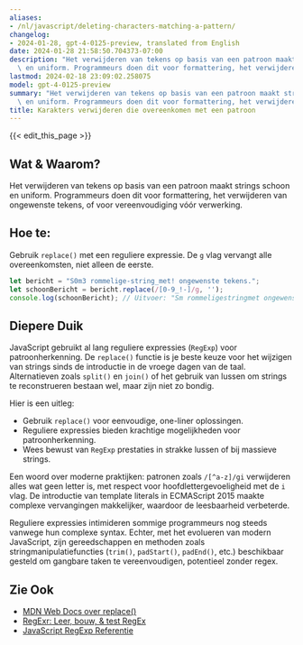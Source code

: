 ```yaml
---
aliases:
- /nl/javascript/deleting-characters-matching-a-pattern/
changelog:
- 2024-01-28, gpt-4-0125-preview, translated from English
date: 2024-01-28 21:58:50.704373-07:00
description: "Het verwijderen van tekens op basis van een patroon maakt strings schoon\
  \ en uniform. Programmeurs doen dit voor formattering, het verwijderen van\u2026"
lastmod: 2024-02-18 23:09:02.258075
model: gpt-4-0125-preview
summary: "Het verwijderen van tekens op basis van een patroon maakt strings schoon\
  \ en uniform. Programmeurs doen dit voor formattering, het verwijderen van\u2026"
title: Karakters verwijderen die overeenkomen met een patroon
---
```


{{< edit_this_page >}}

## Wat & Waarom?
Het verwijderen van tekens op basis van een patroon maakt strings schoon en uniform. Programmeurs doen dit voor formattering, het verwijderen van ongewenste tekens, of voor vereenvoudiging vóór verwerking.

## Hoe te:
Gebruik `replace()` met een reguliere expressie. De `g` vlag vervangt alle overeenkomsten, niet alleen de eerste.

```javascript
let bericht = "S0m3 rommelige-string_met! ongewenste tekens.";
let schoonBericht = bericht.replace(/[0-9_!-]/g, '');
console.log(schoonBericht); // Uitvoer: "Sm rommeligestringmet ongewenste tekens."
```

## Diepere Duik
JavaScript gebruikt al lang reguliere expressies (`RegExp`) voor patroonherkenning. De `replace()` functie is je beste keuze voor het wijzigen van strings sinds de introductie in de vroege dagen van de taal. Alternatieven zoals `split()` en `join()` of het gebruik van lussen om strings te reconstrueren bestaan wel, maar zijn niet zo bondig.

Hier is een uitleg:
- Gebruik `replace()` voor eenvoudige, one-liner oplossingen.
- Reguliere expressies bieden krachtige mogelijkheden voor patroonherkenning.
- Wees bewust van `RegExp` prestaties in strakke lussen of bij massieve strings.

Een woord over moderne praktijken: patronen zoals `/[^a-z]/gi` verwijderen alles wat geen letter is, met respect voor hoofdlettergevoeligheid met de `i` vlag. De introductie van template literals in ECMAScript 2015 maakte complexe vervangingen makkelijker, waardoor de leesbaarheid verbeterde.

Reguliere expressies intimideren sommige programmeurs nog steeds vanwege hun complexe syntax. Echter, met het evolueren van modern JavaScript, zijn gereedschappen en methoden zoals stringmanipulatiefuncties (`trim()`, `padStart()`, `padEnd()`, etc.) beschikbaar gesteld om gangbare taken te vereenvoudigen, potentieel zonder regex.

## Zie Ook
- [MDN Web Docs over replace()](https://developer.mozilla.org/en-US/docs/Web/JavaScript/Reference/Global_Objects/String/replace)
- [RegExr: Leer, bouw, & test RegEx](https://regexr.com/)
- [JavaScript RegExp Referentie](https://www.w3schools.com/jsref/jsref_obj_regexp.asp)
